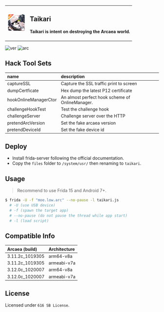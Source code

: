 <table>
  <tbody>
  <tr>
    <td style="text-align:left">
      <img src="files/htdoc/favicon.png" width=60>
    </td>
    <td style="text-align:left">
      <h2>Taikari</h2>
      <h4>Taikari is intent on <strong>destroying</strong> the Arcaea world.</h4>
    </td>
  </tr>
  </tbody>
</table>

![ver](https://img.shields.io/badge/taikari-v0.6.0-blue) ![arc](https://img.shields.io/badge/arcaea-3.12.0c-716dba)

## Hack Tool Sets
| name | description |
| :--- | :---------- |
| captureSSL            | Capture the SSL traffic print to screen |
| dumpCertficate        | Hex dump the latest P12 certificate |
| hookOnlineManagerCtor | An almost perfect hook scheme of OnlineManager. |
| challengeHookTest     | Test the challenge hook |
| challengeServer       | Challenge server over the HTTP |
| pretendArcVersion     | Set the fake arcaea version |
| pretendDeviceId       | Set the fake device id |

## Deploy
 - Install frida-server following the official documentation.
 - Copy the `files` folder to `/system/usr/` then renaming to `taikari`.

## Usage
> Recommend to use Frida 15 and Android 7+.
```bash
$ frida -U -f "moe.low.arc" --no-pause -l taikari.js
  # -U (use USB device)
  # -f (spawn the target app)
  # --no-pause (do not pause the thread while app start)
  # -l (load script)
```

## Compatible Info
|  Arcaea (build) |  Architecture      |
| :-------------- | :----------------- |
| 3.11.2c_1019305 | arm64-v8a          |
| 3.11.2c_1019305 | armeabi-v7a        |
| 3.12.0c_1020007 | arm64-v8a          |
| 3.12.0c_1020007 | armeabi-v7a        |


## License
Licensed under `616 SB License`.
